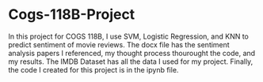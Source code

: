 # Cogs-118B-Project
In this project for COGS 118B, I use SVM, Logistic Regression, and KNN to predict sentiment of movie reviews.
The docx file has the sentiment analysis papers I referenced, my thought process thourought the code, and my results.
The IMDB Dataset has all the data I used for my project.
Finally, the code I created for this project is in the ipynb file.
